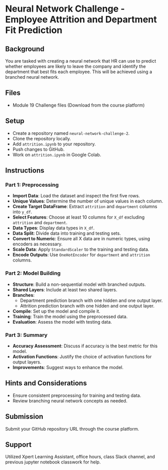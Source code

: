 # Neural Network Challenge - Employee Attrition and Department Fit Prediction

## Background
You are tasked with creating a neural network that HR can use to predict whether employees are likely to leave the company and identify the department that best fits each employee. This will be achieved using a branched neural network.

## Files
- Module 19 Challenge files (Download from the course platform)

## Setup
- Create a repository named `neural-network-challenge-2`.
- Clone the repository locally.
- Add `attrition.ipynb` to your repository.
- Push changes to GitHub.
- Work on `attrition.ipynb` in Google Colab.

## Instructions

### Part 1: Preprocessing
- **Import Data**: Load the dataset and inspect the first five rows.
- **Unique Values**: Determine the number of unique values in each column.
- **Create Target DataFrame**: Extract `attrition` and `department` columns into `y_df`.
- **Select Features**: Choose at least 10 columns for `X_df` excluding `attrition` and `department`.
- **Data Types**: Display data types in `X_df`.
- **Data Split**: Divide data into training and testing sets.
- **Convert to Numeric**: Ensure all X data are in numeric types, using encoders as necessary.
- **Scale Data**: Apply `StandardScaler` to the training and testing data.
- **Encode Outputs**: Use `OneHotEncoder` for `department` and `attrition` columns.

### Part 2: Model Building
- **Structure**: Build a non-sequential model with branched outputs.
- **Shared Layers**: Include at least two shared layers.
- **Branches**:
  - Department prediction branch with one hidden and one output layer.
  - Attrition prediction branch with one hidden and one output layer.
- **Compile**: Set up the model and compile it.
- **Training**: Train the model using the preprocessed data.
- **Evaluation**: Assess the model with testing data.

### Part 3: Summary
- **Accuracy Assessment**: Discuss if accuracy is the best metric for this model.
- **Activation Functions**: Justify the choice of activation functions for output layers.
- **Improvements**: Suggest ways to enhance the model.

## Hints and Considerations
- Ensure consistent preprocessing for training and testing data.
- Review branching neural network concepts as needed.

## Submission
Submit your GitHub repository URL through the course platform.

## Support
Utilized Xpert Learning Assistant, office hours, class Slack channel, and previous jupyter notebook classwork for help.
